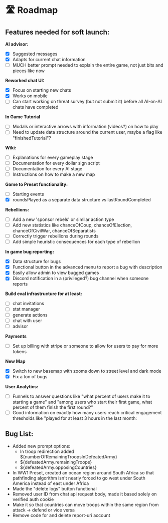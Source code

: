 # 🛣️ Roadmap

## Features needed for soft launch:

**AI advisor:**

* [x] Suggested messages
* [x] Adapts for current chat information
* [ ] MUCH better prompt needed to explain the entire game, not just bits and pieces like now

**Reworked chat UI:**

* [x] Focus on starting new chats
* [x] Works on mobile
* [ ] Can start working on threat survey (but not submit it) before all AI-on-AI chats have completed

**In Game Tutorial**

* [ ] Modals or interactive arrows with information (videos?) on how to play
* [ ] Need to update data structure around the current user, maybe a flag like "finishedTutorial"?

**Wiki:**

* [ ] Explanations for every gameplay stage
* [ ] Documentation for every dollar sign script
* [ ] Documentation for every AI stage
* [ ] Instructions on how to make a new map

**Game to Preset functionality:**

* [ ] Starting events
* [x] roundsPlayed as a separate data structure vs lastRoundCompleted&#x20;

**Rebellions:**

* [ ] Add a new 'sponsor rebels' or similar action type
* [ ] Add new statistics like chanceOfCoup, chanceOfElection, chanceOfCivilWar, chanceOfSeparatists
* [ ] Correctly trigger rebellions during rounds
* [ ] Add simple heuristic consequences for each type of rebellion

**In game bug reporting:**

* [x] Data structure for bugs
* [x] Functional button in the advanced menu to report a bug with description
* [x] Easily allow admin to view bugged games
* [x] Discord notification in a (privileged?) bug channel when someone reports

**Build eval infrastructure for at least:**

* [ ] chat invitations
* [ ] stat manager
* [ ] generate actions
* [ ] chat with user
* [ ] advisor

**Payments**

* [ ] Set up billing with stripe or someone to allow for users to pay for more tokens

**New Map**&#x20;

* [x] Switch to new basemap with zooms down to street level and dark mode
* [x] Fix a ton of bugs

**User Analytics:**

* [ ] Funnels to answer questions like "what percent of users make it to starting a game" and "among users who start their first game, what percent of them finish the first round?"
* [ ] Good information on exactly how many users reach critical engagement thresholds like "played for at least 3 hours in the last month:

## Bug List:

* Added new prompt options:
  * In troop redirection added ${numberOfRemainingTroopsInDefeatedArmy}
  * ${defeatedArmy.remainingTroops}
  * ${defeatedArmy.opposingCountries}
* In WW1 Preset, created an ocean region around South Africa so that pathfinding algorithm isn't nearly forced to go west under South America instead of east under Africa
* Made the "delete logs" button functional
* Removed user ID from chat api request body, made it based solely on verified auth cookie
* Make it so that countries can move troops within the same region from attack -> defend or vice versa
* Remove code for and delete report-uri account
